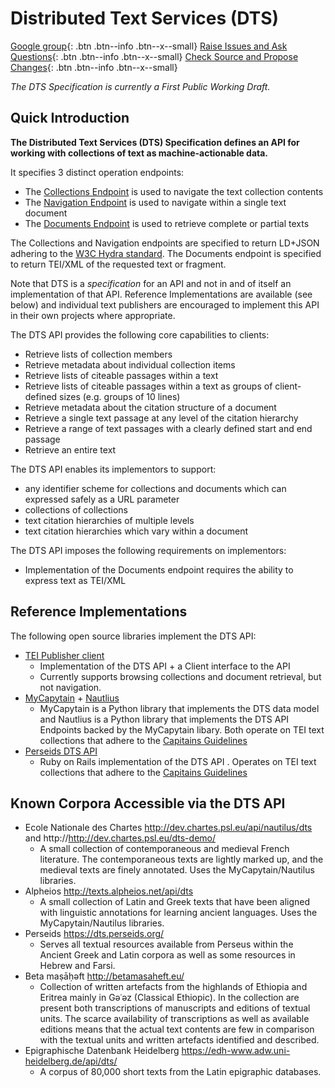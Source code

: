 # Distributed Text Services (DTS)

[<i class="fa fa-comments"></i> Google group](https://groups.google.com/forum/#!forum/distributed-text-services){: .btn .btn--info .btn--x--small}
[<i class="fa fa-bug"></i> Raise Issues and Ask Questions](https://github.com/distributed-text-services/specifications/issues){: .btn .btn--info .btn--x--small} 
[<i class="fa fa-file-code"></i> Check Source and Propose Changes](https://github.com/distributed-text-services/specifications){: .btn .btn--info .btn--x--small}

*The DTS Specification is currently a First Public Working Draft.*

## Quick Introduction

**The Distributed Text Services (DTS) Specification defines an API for working with collections of text as machine-actionable data.**

It specifies 3 distinct operation endpoints:

- The [Collections Endpoint](Collections-Endpoint.md) is used to navigate the text collection contents
- The [Navigation Endpoint](Navigation-Endpoint.md) is used to navigate within a single text document
- The [Documents Endpoint](Documents-Endpoint.md) is used to retrieve complete or partial texts

The Collections and Navigation endpoints are specified to return  LD+JSON adhering to the [W3C Hydra standard](http://www.hydra-cg.com/spec/latest/core/). The Documents endpoint is specified to return TEI/XML of the requested text or fragment.

Note that DTS is a *specification* for an API and not in and of itself an implementation of that API. Reference Implementations are available (see below)
and individual text publishers are encouraged to implement this API in their own projects where appropriate.

The DTS API provides the following core capabilities to clients:

* Retrieve lists of collection members
* Retrieve metadata about individual collection items
* Retrieve lists of citeable passages within a text
* Retrieve lists of citeable passages within a text as groups of client-defined sizes (e.g. groups of 10 lines)
* Retrieve metadata about the citation structure of a document
* Retrieve a single text passage at any level of the citation hierarchy
* Retrieve a range of text passages with a clearly defined start and end passage
* Retrieve an entire text

The DTS API enables its implementors to support:

* any identifier scheme for collections and documents which can expressed safely as a URL parameter
* collections of collections
* text citation hierarchies of multiple levels
* text citation hierarchies which vary within a document

The DTS API imposes the following requirements on implementors:

* Implementation of the Documents endpoint requires the ability to express text as TEI/XML

## Reference Implementations

The following open source libraries implement the DTS API:

* [TEI Publisher client](https://teipublisher.com/exist/apps/tei-publisher/doc/blog/tei-publisher-50.xml)
  * Implementation of the DTS API + a Client interface to the API
  * Currently supports browsing collections and document retrieval, but not navigation. 
* [MyCapytain](https://github.com/Capitains/MyCapytain/tree/3.0.0) + [Nautlius](https://github.com/Capitains/Nautilus/tree/dts-draft-1)
  * MyCapytain is a Python library that implements the DTS data model and Nautlius is a Python library that implements the DTS API Endpoints backed by the MyCapytain libary. Both operate on TEI text collections that adhere to the [Capitains Guidelines](http://capitains.org/pages/guidelines)
* [Perseids DTS API](https://github.com/perseids-project/dts-api/)
  * Ruby on Rails implementation of the DTS API . Operates on TEI text collections that adhere to the [Capitains Guidelines](http://capitains.org/pages/guidelines)

## Known Corpora Accessible via the DTS API
* Ecole Nationale des Chartes http://dev.chartes.psl.eu/api/nautilus/dts and http://http://dev.chartes.psl.eu/dts-demo/
  * A small collection of contemporaneous and medieval French literature. The contemporaneous texts are lightly marked up, and the medieval texts are finely annotated.  Uses the MyCapytain/Nautilus libraries.
* Alpheios http://texts.alpheios.net/api/dts
  * A small collection of Latin and Greek texts that have been aligned with linguistic annotations for learning ancient languages. Uses the MyCapytain/Nautilus libraries.
* Perseids https://dts.perseids.org/
  * Serves all textual resources available from Perseus within the Ancient Greek and Latin corpora as well as some resources in Hebrew and Farsi.
* Beta maṣāḥǝft http://betamasaheft.eu/
  * Collection of written artefacts from the highlands of Ethiopia and Eritrea mainly in Gǝʿǝz (Classical Ethiopic). In the collection are present both transcriptions of manuscripts and editions of textual units. The scarce availability of transcriptions as well as available editions means that the actual text contents are few in comparison with the textual units and written artefacts identified and described.
* Epigraphische Datenbank Heidelberg https://edh-www.adw.uni-heidelberg.de/api/dts/
  * A corpus of 80,000 short texts from the Latin epigraphic databases.

